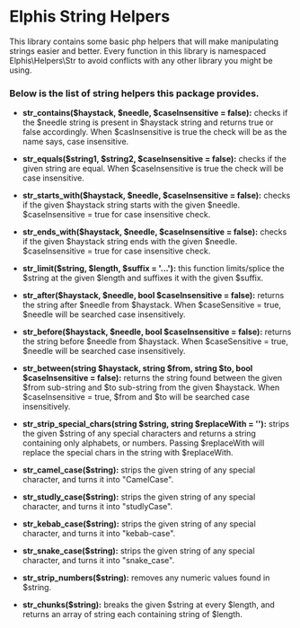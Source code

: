 # Elphis String Helpers

This library contains some basic php helpers that will make manipulating strings easier and better.
Every function in this library is namespaced Elphis\Helpers\Str to avoid conflicts with any other library you might be using.

### Below is the list of string helpers this package provides.

* **str_contains($haystack, $needle, $caseInsensitive = false):**
checks if the $needle string is present in $haystack string and returns true or false accordingly. When $casInsensitive is true the check will be as the name says, case insensitive. 

* **str_equals($string1, $string2, $caseInsensitive = false):**
checks if the given string are equal. When $caseInsensitive is true the check will be case insensitive.

* **str_starts_with($haystack, $needle, $caseInsensitive = false):**
checks if the given $haystack string starts with the given $needle. $caseInsensitive = true for case insensitive check.

* **str_ends_with($haystack, $needle, $caseInsensitive = false):**
checks if the given $haystack string ends with the given $needle. $caseInsensitive = true for case insensitive check.

* **str_limit($string, $length, $suffix = '...'):**
this function limits/splice the $string at the given $length and suffixes it with the given $suffix.


* **str_after($haystack, $needle, bool $caseInsensitive = false):**
returns the string after $needle from $haystack. When $caseSensitive = true, $needle will be searched case insensitively.

* **str_before($haystack, $needle, bool $caseInsensitive = false):**
returns the string before $needle from $haystack. When $caseSensitive = true, $needle will be searched case insensitively.

* **str_between(string $haystack, string $from, string $to, bool $caseInsensitive = false):**
returns the string found between the given $from sub-string and $to sub-string from the given $haystack. When $caseInsensitive = true, $from and $to will be searched case insensitively.

* **str_strip_special_chars(string $string, string $replaceWith = ''):**
strips the given $string of any special characters and returns a string containing only alphabets, or numbers. Passing $replaceWith will replace the special chars in the string with $replaceWith.

* **str_camel_case($string):**
strips the given string of any special character, and turns it into "CamelCase".

* **str_studly_case($string):**
strips the given string of any special character, and turns it into "studlyCase".

* **str_kebab_case($string):**
strips the given string of any special character, and turns it into "kebab-case".

* **str_snake_case($string):**
strips the given string of any special character, and turns it into "snake_case".

* **str_strip_numbers($string):**
removes any numeric values found in $string.

* **str_chunks($string):**
breaks the given $string at every $length, and returns an array of string each containing string of $length.
